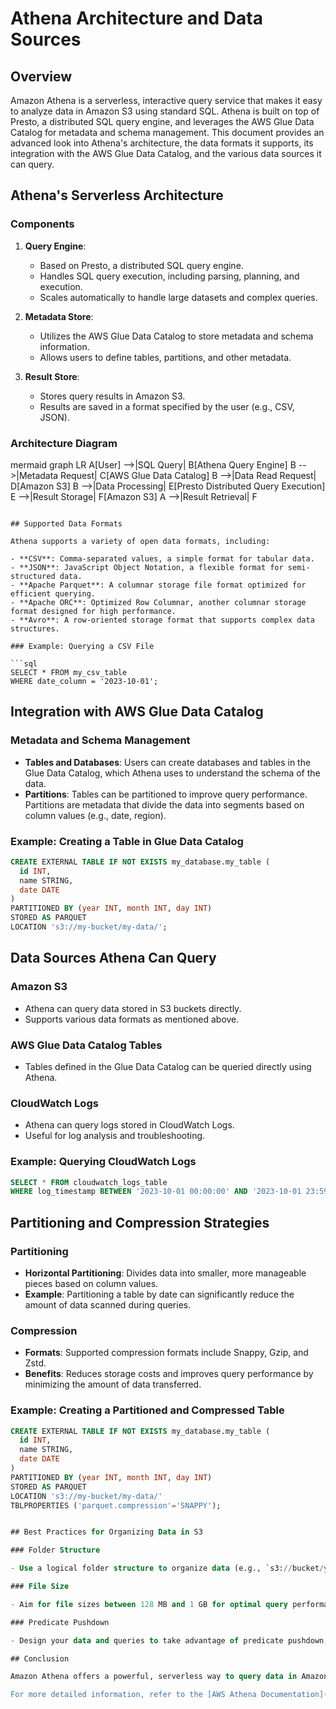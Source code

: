 # Athena Architecture and Data Sources

## Overview

Amazon Athena is a serverless, interactive query service that makes it easy to analyze data in Amazon S3 using standard SQL. Athena is built on top of Presto, a distributed SQL query engine, and leverages the AWS Glue Data Catalog for metadata and schema management. This document provides an advanced look into Athena's architecture, the data formats it supports, its integration with the AWS Glue Data Catalog, and the various data sources it can query.

## Athena's Serverless Architecture

### Components

1. **Query Engine**:
   - Based on Presto, a distributed SQL query engine.
   - Handles SQL query execution, including parsing, planning, and execution.
   - Scales automatically to handle large datasets and complex queries.

2. **Metadata Store**:
   - Utilizes the AWS Glue Data Catalog to store metadata and schema information.
   - Allows users to define tables, partitions, and other metadata.

3. **Result Store**:
   - Stores query results in Amazon S3.
   - Results are saved in a format specified by the user (e.g., CSV, JSON).

### Architecture Diagram

mermaid
graph LR
A[User] -->|SQL Query| B[Athena Query Engine]
B -->|Metadata Request| C[AWS Glue Data Catalog]
B -->|Data Read Request| D[Amazon S3]
B -->|Data Processing| E[Presto Distributed Query Execution]
E -->|Result Storage| F[Amazon S3]
A -->|Result Retrieval| F
```

## Supported Data Formats

Athena supports a variety of open data formats, including:

- **CSV**: Comma-separated values, a simple format for tabular data.
- **JSON**: JavaScript Object Notation, a flexible format for semi-structured data.
- **Apache Parquet**: A columnar storage file format optimized for efficient querying.
- **Apache ORC**: Optimized Row Columnar, another columnar storage format designed for high performance.
- **Avro**: A row-oriented storage format that supports complex data structures.

### Example: Querying a CSV File

```sql
SELECT * FROM my_csv_table
WHERE date_column = '2023-10-01';
```

## Integration with AWS Glue Data Catalog

### Metadata and Schema Management

- **Tables and Databases**: Users can create databases and tables in the Glue Data Catalog, which Athena uses to understand the schema of the data.
- **Partitions**: Tables can be partitioned to improve query performance. Partitions are metadata that divide the data into segments based on column values (e.g., date, region).

### Example: Creating a Table in Glue Data Catalog

```sql
CREATE EXTERNAL TABLE IF NOT EXISTS my_database.my_table (
  id INT,
  name STRING,
  date DATE
)
PARTITIONED BY (year INT, month INT, day INT)
STORED AS PARQUET
LOCATION 's3://my-bucket/my-data/';
```

## Data Sources Athena Can Query

### Amazon S3

- Athena can query data stored in S3 buckets directly.
- Supports various data formats as mentioned above.

### AWS Glue Data Catalog Tables

- Tables defined in the Glue Data Catalog can be queried directly using Athena.

### CloudWatch Logs

- Athena can query logs stored in CloudWatch Logs.
- Useful for log analysis and troubleshooting.

### Example: Querying CloudWatch Logs

```sql
SELECT * FROM cloudwatch_logs_table
WHERE log_timestamp BETWEEN '2023-10-01 00:00:00' AND '2023-10-01 23:59:59';
```

## Partitioning and Compression Strategies

### Partitioning

- **Horizontal Partitioning**: Divides data into smaller, more manageable pieces based on column values.
- **Example**: Partitioning a table by date can significantly reduce the amount of data scanned during queries.

### Compression

- **Formats**: Supported compression formats include Snappy, Gzip, and Zstd.
- **Benefits**: Reduces storage costs and improves query performance by minimizing the amount of data transferred.

### Example: Creating a Partitioned and Compressed Table

```sql
CREATE EXTERNAL TABLE IF NOT EXISTS my_database.my_table (
  id INT,
  name STRING,
  date DATE
)
PARTITIONED BY (year INT, month INT, day INT)
STORED AS PARQUET
LOCATION 's3://my-bucket/my-data/'
TBLPROPERTIES ('parquet.compression'='SNAPPY');


## Best Practices for Organizing Data in S3

### Folder Structure

- Use a logical folder structure to organize data (e.g., `s3://bucket/year=2023/month=10/day=01/`).

### File Size

- Aim for file sizes between 128 MB and 1 GB for optimal query performance.

### Predicate Pushdown

- Design your data and queries to take advantage of predicate pushdown, where filters are applied early in the query process to reduce the amount of data scanned.

## Conclusion

Amazon Athena offers a powerful, serverless way to query data in Amazon S3 using standard SQL. By understanding its architecture, supported data formats, integration with the AWS Glue Data Catalog, and best practices for data organization, users can optimize their query performance and make the most of Athena's capabilities.

For more detailed information, refer to the [AWS Athena Documentation](https://docs.aws.amazon.com/athena/latest/ug/what-is.html).